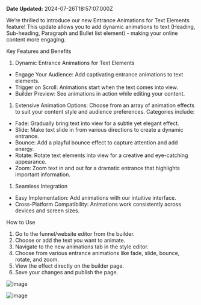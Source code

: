 **Date Updated:** 2024-07-26T18:57:07.000Z
  
  
We’re thrilled to introduce our new Entrance Animations for Text Elements feature! This update allows you to add dynamic animations to text (Heading, Sub-heading, Paragraph and Bullet list element) - making your online content more engaging.

Key Features and Benefits

1. Dynamic Entrance Animations for Text Elements
* Engage Your Audience: Add captivating entrance animations to text elements.
* Trigger on Scroll: Animations start when the text comes into view.
* Builder Preview: See animations in action while editing your content.
1. Extensive Animation Options: Choose from an array of animation effects to suit your content style and audience preferences. Categories include:
* Fade: Gradually bring text into view for a subtle yet elegant effect.
* Slide: Make text slide in from various directions to create a dynamic entrance.
* Bounce: Add a playful bounce effect to capture attention and add energy.
* Rotate: Rotate text elements into view for a creative and eye-catching appearance.
* Zoom: Zoom text in and out for a dramatic entrance that highlights important information.
1. Seamless Integration
* Easy Implementation: Add animations with our intuitive interface.
* Cross-Platform Compatibility: Animations work consistently across devices and screen sizes.

How to Use

1. Go to the funnel/website editor from the builder.
2. Choose or add the text you want to animate.
3. Navigate to the new animations tab in the style editor.
4. Choose from various entrance animations like fade, slide, bounce, rotate, and zoom.
5. View the effect directly on the builder page.
6. Save your changes and publish the page.

![image](https://s3.amazonaws.com/cdn.freshdesk.com/data/helpdesk/attachments/production/155029954136/original/PPGjXJu1ixo4PxpsDkVWK_hUdkT4Cl5WGw.png?1722000270)

![image](https://s3.amazonaws.com/cdn.freshdesk.com/data/helpdesk/attachments/production/155029954135/original/D6Og2tlLCXQspz7qMcKLd-PXgoujk2JvXQ.png?1722000270)

  